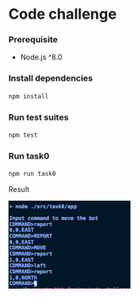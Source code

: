 # Code challenge

### Prerequisite

* Node.js ^8.0


### Install dependencies

```sh
npm install
```

### Run test suites

```sh
npm test
```

### Run task0

```sh
npm run task0

```

Result

![screenshot](./screenshot.png)